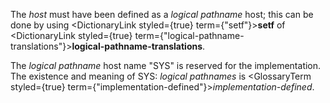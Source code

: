  



The *host* must have been defined as a *logical pathname* host; this can be done by using <DictionaryLink styled={true} term={"setf"}><b>setf</b></DictionaryLink> of <DictionaryLink styled={true} term={"logical-pathname-translations"}><b>logical-pathname-translations</b></DictionaryLink>. 



The *logical pathname* host name "SYS" is reserved for the implementation. The existence and meaning of SYS: *logical pathnames* is <GlossaryTerm styled={true} term={"implementation-defined"}><i>implementation-defined</i></GlossaryTerm>. 



